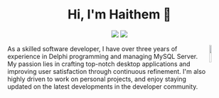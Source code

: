 <h1 align="center">Hi, I'm Haithem 👋</h1>
<p align="center">
    <a href="#"><img src="https://img.shields.io/badge/facebook-blue?style=flat&logo=facebook&logoColor=white"/></a>
    <a href="#"><img src="https://img.shields.io/badge/gmail-red?style=flat&logo=gmail&logoColor=white"/></a>
  </p>
  
  <img src="https://github.com/mohamedabusrea/mohamedabusrea/blob/master/profile-img.png" align="right" width="10%"/>

As a skilled software developer, I have over three years of experience in Delphi programming and managing MySQL Server. My passion lies in crafting top-notch desktop applications and improving user satisfaction through continuous refinement. I'm also highly driven to work on personal projects, and enjoy staying updated on the latest developments in the developer community.

